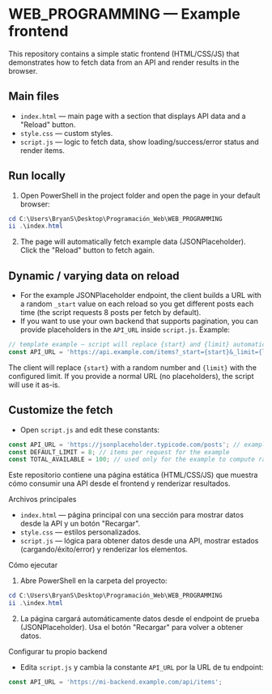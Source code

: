 # WEB_PROGRAMMING — Example frontend

This repository contains a simple static frontend (HTML/CSS/JS) that demonstrates how to fetch data from an API and render results in the browser.

## Main files
- `index.html` — main page with a section that displays API data and a "Reload" button.
- `style.css` — custom styles.
- `script.js` — logic to fetch data, show loading/success/error status and render items.

## Run locally
1. Open PowerShell in the project folder and open the page in your default browser:

```powershell
cd C:\Users\BryanS\Desktop\Programación_Web\WEB_PROGRAMMING
ii .\index.html
```

2. The page will automatically fetch example data (JSONPlaceholder). Click the "Reload" button to fetch again.

## Dynamic / varying data on reload
- For the example JSONPlaceholder endpoint, the client builds a URL with a random `_start` value on each reload so you get different posts each time (the script requests 8 posts per fetch by default).
- If you want to use your own backend that supports pagination, you can provide placeholders in the `API_URL` inside `script.js`. Example:

```js
// template example — script will replace {start} and {limit} automatically
const API_URL = 'https://api.example.com/items?_start={start}&_limit={limit}';
```

The client will replace `{start}` with a random number and `{limit}` with the configured limit. If you provide a normal URL (no placeholders), the script will use it as-is.

## Customize the fetch
- Open `script.js` and edit these constants:

```js
const API_URL = 'https://jsonplaceholder.typicode.com/posts'; // example
const DEFAULT_LIMIT = 8; // items per request for the example
const TOTAL_AVAILABLE = 100; // used only for the example to compute random start
```


Este repositorio contiene una página estática (HTML/CSS/JS) que muestra cómo consumir una API desde el frontend y renderizar resultados.

Archivos principales
- `index.html` — página principal con una sección para mostrar datos desde la API y un botón "Recargar".
- `style.css` — estilos personalizados.
- `script.js` — lógica para obtener datos desde una API, mostrar estados (cargando/éxito/error) y renderizar los elementos.

Cómo ejecutar
1. Abre PowerShell en la carpeta del proyecto:

```powershell
cd C:\Users\BryanS\Desktop\Programación_Web\WEB_PROGRAMMING
ii .\index.html
```

2. La página cargará automáticamente datos desde el endpoint de prueba (JSONPlaceholder). Usa el botón "Recargar" para volver a obtener datos.

Configurar tu propio backend
- Edita `script.js` y cambia la constante `API_URL` por la URL de tu endpoint:

```js
const API_URL = 'https://mi-backend.example.com/api/items';
```





